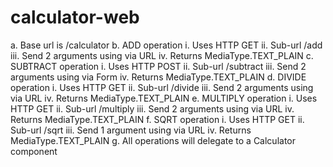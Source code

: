 # calculator-web

a.	Base url is /calculator
b.	ADD operation
i.	Uses HTTP GET
ii.	Sub-url /add
iii.	Send 2 arguments using via URL
iv.	Returns MediaType.TEXT_PLAIN
c.	SUBTRACT operation
i.	Uses HTTP POST
ii.	Sub-url /subtract
iii.	Send 2 arguments using via Form
iv.	Returns MediaType.TEXT_PLAIN
d.	DIVIDE operation
i.	Uses HTTP GET
ii.	Sub-url /divide
iii.	Send 2 arguments using via URL
iv.	Returns MediaType.TEXT_PLAIN
e.	MULTIPLY operation
i.	Uses HTTP GET
ii.	Sub-url /multiply
iii.	Send 2 arguments using via URL
iv.	Returns MediaType.TEXT_PLAIN
f.	SQRT operation
i.	Uses HTTP GET
ii.	Sub-url /sqrt
iii.	Send 1 argument using via URL
iv.	Returns MediaType.TEXT_PLAIN
g.	All operations will delegate to a Calculator component

